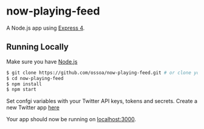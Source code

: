 # now-playing-feed

A Node.js app using [Express 4](http://expressjs.com/).

## Running Locally

Make sure you have [Node.js](http://nodejs.org/)

```sh
$ git clone https://github.com/ossoa/now-playing-feed.git # or clone your own fork
$ cd now-playing-feed
$ npm install
$ npm start
```

Set confgi variables with your Twitter API keys, tokens and secrets. Create a new Twitter app [here](https://apps.twitter.com)

Your app should now be running on [localhost:3000](http://localhost:3000/).

